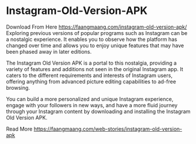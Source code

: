 # Instagram-Old-Version-APK


Download From Here https://faangmaang.com/instagram-old-version-apk/
Exploring previous versions of popular programs such as Instagram can be a nostalgic experience. It enables you to observe how the platform has changed over time and allows you to enjoy unique features that may have been phased away in later editions.

The Instagram Old Version APK is a portal to this nostalgia, providing a variety of features and additions not seen in the original Instagram app. It caters to the different requirements and interests of Instagram users, offering anything from advanced picture editing capabilities to ad-free browsing.

You can build a more personalized and unique Instagram experience, engage with your followers in new ways, and have a more fluid journey through your Instagram content by downloading and installing the Instagram Old Version APK.

Read More https://faangmaang.com/web-stories/instagram-old-version-apk

